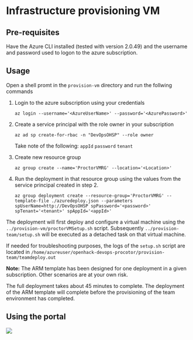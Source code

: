 # Infrastructure provisioning VM
 
## Pre-requisites

Have the Azure CLI installed (tested with version 2.0.49) and the username and password used to logon to the azure subscription.

## Usage

Open a shell promt in the `provision-vm` directory and run the follwing commands

1. Login to the azure subscription using your credentials

    ```shell
    az login --username='<AzureUserName>' --password='<AzurePassword>'
    ```
1. Create a service principal with the role owner in your subscription

    ```shell
    az ad sp create-for-rbac -n "DevOpsOHSP" --role owner
    ```

    Take note of the following:
        `appId`
        `password`
        `tenant`

1. Create new resource group

    ```shell
    az group create --name='ProctorVMRG' --location='<Location>'
    ```

1. Run the deployment in that resource group using the values from the service principal created in step 2.

    ```shell
    az group deployment create --resource-group='ProctorVMRG' --template-file ./azuredeploy.json --parameters spUserName=http://DevOpsOHSP spPassword='<password>' spTenant='<tenant>' spAppId='<appId>'
    ```

The deployment will first deploy and configure a virtual machine using the ```../provision-vm/proctorVMSetup.sh``` script. Subsequently ```../provision-team/setup.sh``` will be executed as a detached task on that virtual machine.

If needed for troubleshooting purposes, the logs of the ```setup.sh``` script are located in ```/home/azureuser/openhack-devops-procotor/provision-team/teamdeploy.out```

**Note:** The ARM template has been designed for one deployment in a given subscription. Other scenarios are at your own risk.

The full deployment takes about 45 minutes to complete. The deployment of the ARM template will complete before the provisioning of the team environment has completed.

## Using the portal

<a href="https://portal.azure.com/#create/Microsoft.Template/uri/https%3A%2F%2Fraw.githubusercontent.com%2FAzure-Samples%2Fopenhack-devops-proctor%2Fmaster%2Fprovision-vm%2Fazuredeploy.json" target="_blank">
    <img src="http://azuredeploy.net/deploybutton.png"/>
</a>

